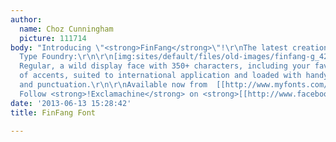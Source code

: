 ```yaml
---
author:
  name: Choz Cunningham
  picture: 111714
body: "Introducing \"<strong>FinFang</strong>\"!\r\nThe latest creation from\r\n!Exclamachine
  Type Foundry:\r\n\r\n[img:sites/default/files/old-images/finfang-g_4211.png]\r\n\r\n\r\n\r\n[img:sites/default/files/old-images/finfang-b_5397.png]\r\n\r\n\r\n\r\n[img:sites/default/files/old-images/finfang-r_4589.png]\r\n\r\nFinFang
  Regular, a wild display face with 350+ characters, including your favorite array
  of accents, suited to international application and loaded with handy advanced symbols
  and punctuation.\r\n\r\nAvailable now from  [[http://www.myfonts.com/fonts/exclamachine/finfang/|MyFonts]]!\r\n\r\n<em>NEW:</em>
  Follow <strong>!Exclamachine</strong> on <strong>[[http://www.facebook.com/exclamachine|facebook]]</strong>."
date: '2013-06-13 15:28:42'
title: FinFang Font

---
```

